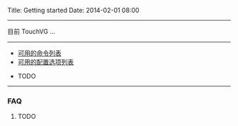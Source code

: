 Title: Getting started
Date: 2014-02-01 08:00

---
目前 TouchVG ...

---
- [可用的命令列表](Commands.html)
- [可用的配置选项列表](Options.html)

* TODO

---
### FAQ

1. TODO
